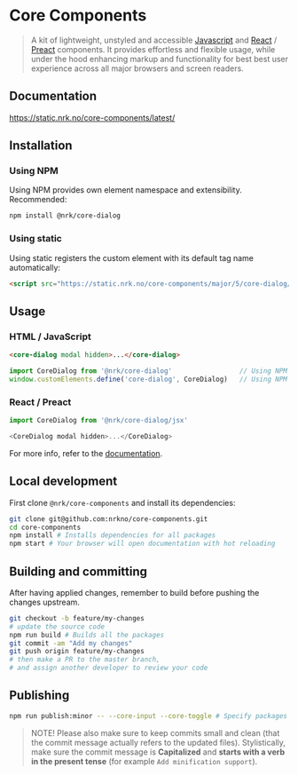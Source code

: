 # Core Components

> A kit of lightweight, unstyled and accessible [Javascript](https://stackoverflow.com/questions/20435653/what-is-vanillajs) and [React](https://reactjs.org/) / [Preact](https://github.com/developit/preact-compat) components.
It provides effortless and flexible usage, while under the hood enhancing markup and functionality for best best user experience across all major browsers and screen readers.

## Documentation
https://static.nrk.no/core-components/latest/


## Installation


### Using NPM

Using NPM provides own element namespace and extensibility. Recommended:

```bash
npm install @nrk/core-dialog
```

### Using static

Using static registers the custom element with its default tag name automatically:

```html
<script src="https://static.nrk.no/core-components/major/5/core-dialog/core-dialog.min.js"></script>
```


## Usage

### HTML / JavaScript

```html
<core-dialog modal hidden>...</core-dialog>
```

```js
import CoreDialog from '@nrk/core-dialog'                 // Using NPM
window.customElements.define('core-dialog', CoreDialog)   // Using NPM
```

### React / Preact

```js
import CoreDialog from '@nrk/core-dialog/jsx'

<CoreDialog modal hidden>...</CoreDialog>
```

For more info, refer to the [documentation](https://static.nrk.no/core-components/latest/).


## Local development
First clone `@nrk/core-components` and install its dependencies:

```bash
git clone git@github.com:nrkno/core-components.git
cd core-components
npm install # Installs dependencies for all packages
npm start # Your browser will open documentation with hot reloading
```

## Building and committing
After having applied changes, remember to build before pushing the changes upstream.

```bash
git checkout -b feature/my-changes
# update the source code
npm run build # Builds all the packages
git commit -am "Add my changes"
git push origin feature/my-changes
# then make a PR to the master branch,
# and assign another developer to review your code
```

## Publishing

```bash
npm run publish:minor -- --core-input --core-toggle # Specify packages to publish
```

> NOTE! Please also make sure to keep commits small and clean (that the commit message actually refers to the updated files).
> Stylistically, make sure the commit message is **Capitalized** and **starts with a verb in the present tense** (for example `Add minification support`).
